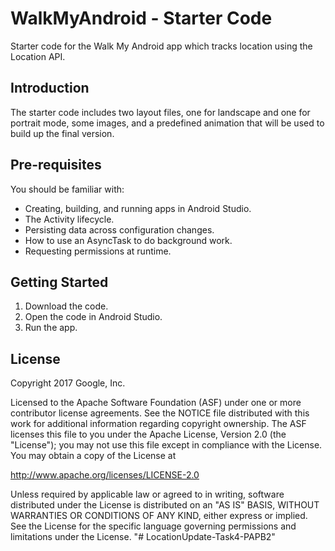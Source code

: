 WalkMyAndroid - Starter Code
============

Starter code for the Walk My Android app which tracks location using the
Location API.

Introduction
------------
The starter code includes two layout files, one for landscape and one for
portrait mode, some images, and a predefined animation that will be used to
build up the final version.


Pre-requisites
--------------

You should be familiar with:
- Creating, building, and running apps in Android Studio.
- The Activity lifecycle.
- Persisting data across configuration changes.
- How to use an AsyncTask to do background work.
- Requesting permissions at runtime.


Getting Started
---------------

1. Download the code.
2. Open the code in Android Studio.
3. Run the app.

License
-------

Copyright 2017 Google, Inc.

Licensed to the Apache Software Foundation (ASF) under one or more contributor
license agreements.  See the NOTICE file distributed with this work for
additional information regarding copyright ownership.  The ASF licenses this
file to you under the Apache License, Version 2.0 (the "License"); you may not
use this file except in compliance with the License.  You may obtain a copy of
the License at

  http://www.apache.org/licenses/LICENSE-2.0

Unless required by applicable law or agreed to in writing, software
distributed under the License is distributed on an "AS IS" BASIS, WITHOUT
WARRANTIES OR CONDITIONS OF ANY KIND, either express or implied.  See the
License for the specific language governing permissions and limitations under
the License.
"# LocationUpdate-Task4-PAPB2" 
